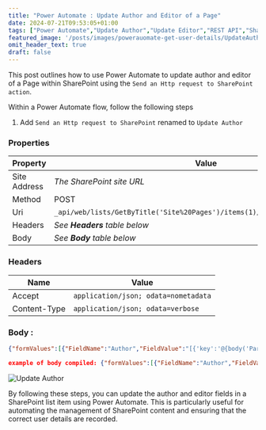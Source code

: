 ```yaml
---
title: "Power Automate : Update Author and Editor of a Page"
date: 2024-07-21T09:53:05+01:00
tags: ["Power Automate","Update Author","Update Editor","REST API","SharePoint"]
featured_image: '/posts/images/powerauomate-get-user-details/UpdateAuthorDetails.png'
omit_header_text: true
draft: false
---
```


This post outlines how to use Power Automate to update author and editor of a Page within SharePoint using the `Send an Http request to SharePoint action`.

Within a Power Automate flow, follow the following steps

1. Add `Send an Http request to SharePoint` renamed to `Update Author`

### Properties

|Property|Value|
|---|---|
|Site Address|_The SharePoint site URL_|
|Method|POST|
|Uri|`_api/web/lists/GetByTitle('Site%20Pages')/items(1)/ValidateUpdateListItem()`|
|Headers|_See **Headers** table below_|
|Body|_See **Body** table below_|

### Headers
|Name|Value|
|---|---|
|Accept|`application/json; odata=nometadata`|
|Content-Type|`application/json; odata=verbose`|

### Body :

```json
{"formValues":[{"FieldName":"Author","FieldValue":"[{'key':'@{body('Parse_JSON_Author_Details')?['d']?['LoginName']}'}]"},{"FieldName":"Editor","FieldValue":"[{'key':'body('Parse_JSON_Author_Details')?['d']?['LoginName']}']"}],"bNewDocumentUpdate":true,"checkInComment":null}
```

```json
example of body compiled: {"formValues":[{"FieldName":"Author","FieldValue":"[{'key':'i:0#.f|membership|Reshmee.Auckloo@contoso.co.uk'}]"},{"FieldName":"Editor","FieldValue":"[{'key':'i:0#.f|membership|Reshmee.Auckloo@contoso.co.uk'}]"}],"bNewDocumentUpdate":true,"checkInComment":null}
```

![Update Author](../images/powerauomate-get-user-details/UpdateAuthorDetails.png)

By following these steps, you can update the author and editor fields in a SharePoint list item using Power Automate. This is particularly useful for automating the management of SharePoint content and ensuring that the correct user details are recorded.